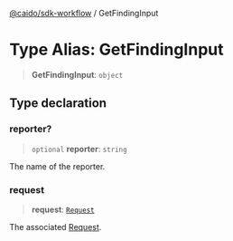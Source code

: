 [@caido/sdk-workflow](../index.md) / GetFindingInput

# Type Alias: GetFindingInput

> **GetFindingInput**: `object`

## Type declaration

### reporter?

> `optional` **reporter**: `string`

The name of the reporter.

### request

> **request**: [`Request`](Request.md)

The associated [Request](Request.md).
